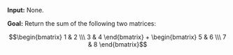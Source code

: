 **Input:** None.

**Goal:** Return the sum of the following two matrices:

$$\begin{bmatrix} 1 & 2 \\\ 3 & 4 \end{bmatrix} + \begin{bmatrix} 5 & 6 \\\ 7 & 8 \end{bmatrix}$$
